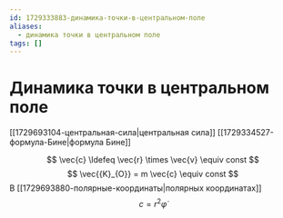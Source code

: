```yaml
---
id: 1729333883-динамика-точки-в-центральном-поле
aliases:
  - динамика точки в центральном поле
tags: []
---
```


# Динамика точки в центральном поле
[[1729693104-центральная-сила|центральная сила]]
[[1729334527-формула-Бине|формула Бине]]

$$
\vec{c} \ldefeq \vec{r} \times \vec{v} \equiv const
$$
$$
\vec{{K}_{O}} = m \vec{c} \equiv const
$$
В [[1729693880-полярные-координаты|полярных координатах]]
$$
c = r^2 {\dot{\varphi}}
$$

